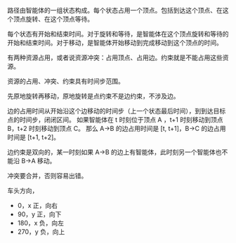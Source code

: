 路径由智能体的一组状态构成。每个状态占用一个顶点。包括到达这个顶点、在这个顶点旋转、在这个顶点等待。

每个状态有开始和结束时间。对于旋转和等待，是智能体在这个顶点旋转和等待的开始和结束时间。对于移动，是智能体开始移动到完成移动到这个顶点的时间。



有两种资源占用，或者说资源冲突：占用顶点、占用边。约束就是不能占用这些资源。

资源的占用、冲突、约束具有时间步范围。

先原地旋转再移动，原地旋转是点约束不是边约束，不涉及边。

边的占用时间从开始沿这个边移动的时间步（上一个状态最后时间），到到达目标点的时间步，闭闭区间。
如果智能体在 t 时刻位于顶点 A ，t+1 时刻移动到顶点 B，t+2 时刻移动到顶点 C。
那么 A->B 的边占用时间是 [t, t+1]，B->C 的边占用时间是 [t+1, t+2]。

边约束是双向的，某一时刻如果 A->B 的边上有智能体，此时刻另一个智能体也不能沿 B->A 移动。

冲突要合并，否则容易出错。



车头方向，

- 0，x 正，向右
- 90，y 正，向下
- 180，x 负，向左
- 270，y 负，向上